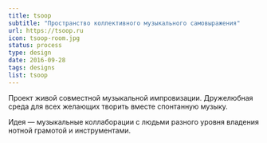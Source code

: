 ```yaml
---
title: tsoop
subtitle: "Пространство коллективного музыкального самовыражения"
url: https://tsoop.ru
icon: tsoop-room.jpg
status: process
type: design
date: 2016-09-28
tags: designs
list: tsoop
---
```


Проект живой совместной музыкальной импровизации. Дружелюбная среда для всех желающих творить вместе спонтанную музыку.

Идея — музыкальные коллаборации с людьми разного уровня владения нотной грамотой и инструментами.
